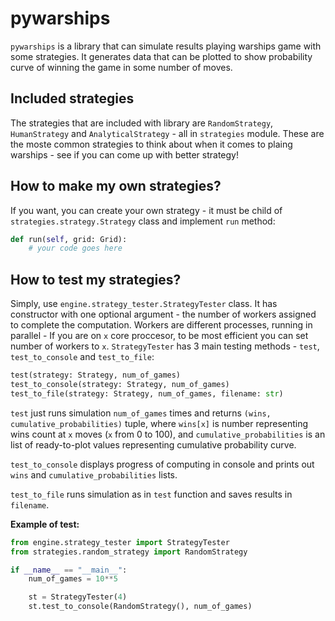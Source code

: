 pywarships
==========

`pywarships` is a library that can simulate results playing warships game with some strategies. It generates data that can be plotted to show probability curve of winning the game in some number of moves.

Included strategies
-------------------

The strategies that are included with library are `RandomStrategy`, `HumanStrategy` and `AnalyticalStrategy` - all in `strategies` module.
These are the moste common strategies to think about when it comes to plaing warships - see if you can come up with better strategy!

How to make my own strategies?
------------------------------

If you want, you can create your own strategy - it must be child of `strategies.strategy.Strategy` class and implement `run` method:

```python
def run(self, grid: Grid):
    # your code goes here
```

How to test my strategies?
--------------------------

Simply, use `engine.strategy_tester.StrategyTester` class. It has constructor with one optional argument - the number of workers assigned to complete the computation. Workers are different processes, running in parallel - If you are on `x` core proccesor, to be most efficient you can set number of workers to `x`. `StrategyTester` has 3 main testing methods - `test`, `test_to_console` and `test_to_file`:

```python
test(strategy: Strategy, num_of_games)
test_to_console(strategy: Strategy, num_of_games)
test_to_file(strategy: Strategy, num_of_games, filename: str)
```

`test` just runs simulation `num_of_games` times and returns `(wins, cumulative_probabilities)` tuple, where `wins[x]` is number representing wins count at `x` moves (`x` from 0 to 100), and `cumulative_probabilities` is an list of ready-to-plot values representing cumulative probability curve.

`test_to_console` displays progress of computing in console and prints out `wins` and `cumulative_probabilities` lists.

`test_to_file` runs simulation as in `test` function and saves results in `filename`.

**Example of test:**

```python
from engine.strategy_tester import StrategyTester
from strategies.random_strategy import RandomStrategy

if __name__ == "__main__":
    num_of_games = 10**5

    st = StrategyTester(4)
    st.test_to_console(RandomStrategy(), num_of_games)
```